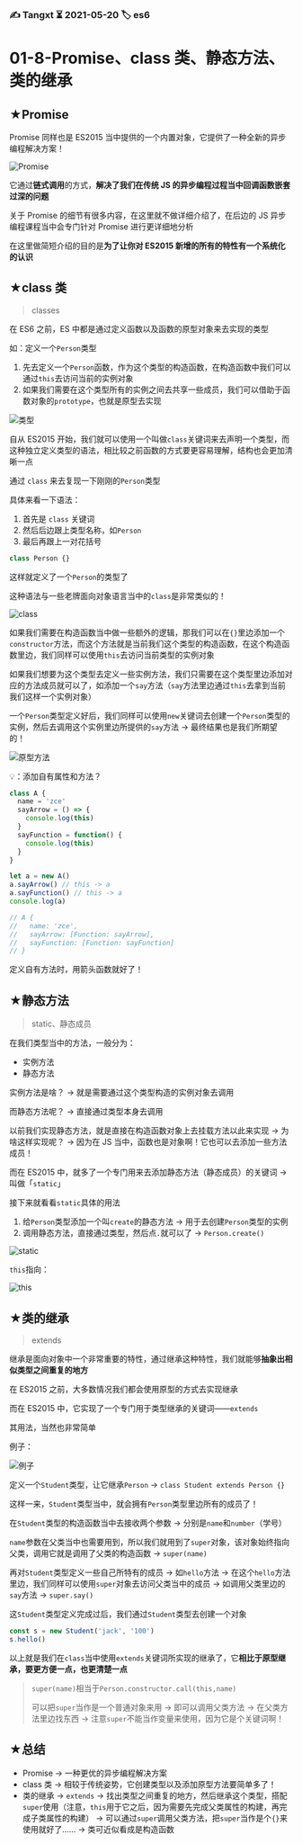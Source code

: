 ### ✍️ Tangxt ⏳ 2021-05-20 🏷️ es6

# 01-8-Promise、class 类、静态方法、类的继承

## ★Promise

Promise 同样也是 ES2015 当中提供的一个内置对象，它提供了一种全新的异步编程解决方案！

![Promise](assets/img/2021-05-20-11-28-21.png)

它通过**链式调用**的方式，**解决了我们在传统 JS 的异步编程过程当中回调函数嵌套过深的问题**

关于 Promise 的细节有很多内容，在这里就不做详细介绍了，在后边的 JS 异步编程课程当中会专门针对 Promise 进行更详细地分析

在这里做简短介绍的目的是**为了让你对 ES2015 新增的所有的特性有一个系统化的认识**

## ★class 类

> classes

在 ES6 之前，ES 中都是通过定义函数以及函数的原型对象来去实现的类型

如：定义一个`Person`类型

1. 先去定义一个`Person`函数，作为这个类型的构造函数，在构造函数中我们可以通过`this`去访问当前的实例对象
2. 如果我们需要在这个类型所有的实例之间去共享一些成员，我们可以借助于函数对象的`prototype`，也就是原型去实现

![类型](assets/img/2021-05-20-11-41-54.png)

自从 ES2015 开始，我们就可以使用一个叫做`class`关键词来去声明一个类型，而这种独立定义类型的语法，相比较之前函数的方式要更容易理解，结构也会更加清晰一点

通过 `class` 来去复现一下刚刚的`Person`类型 

具体来看一下语法：

1. 首先是 `class` 关键词
2. 然后后边跟上类型名称，如`Person`
3. 最后再跟上一对花括号

``` js
class Person {}
```

这样就定义了一个`Person`的类型了

这种语法与一些老牌面向对象语言当中的`class`是非常类似的！

![class](assets/img/2021-05-20-11-52-45.png)

如果我们需要在构造函数当中做一些额外的逻辑，那我们可以在`{}`里边添加一个`constructor`方法，而这个方法就是当前我们这个类型的构造函数，在这个构造函数里边，我们同样可以使用`this`去访问当前类型的实例对象

如果我们想要为这个类型去定义一些实例方法，我们只需要在这个类型里边添加对应的方法成员就可以了，如添加一个`say`方法（`say`方法里边通过`this`去拿到当前我们这样一个实例对象）

一个`Person`类型定义好后，我们同样可以使用`new`关键词去创建一个`Person`类型的实例，然后去调用这个实例里边所提供的`say`方法 -> 最终结果也是我们所期望的！

![原型方法](assets/img/2021-05-20-11-55-19.png)

💡：添加自有属性和方法？

``` js
class A {
  name = 'zce'
  sayArrow = () => {
    console.log(this)
  }
  sayFunction = function() {
    console.log(this)
  }
}

let a = new A()
a.sayArrow() // this -> a
a.sayFunction() // this -> a
console.log(a)

// A {
//   name: 'zce',
//   sayArrow: [Function: sayArrow],
//   sayFunction: [Function: sayFunction]
// }
```

定义自有方法时，用箭头函数就好了！

## ★静态方法

> static、静态成员

在我们类型当中的方法，一般分为：

- 实例方法
- 静态方法

实例方法是啥？ -> 就是需要通过这个类型构造的实例对象去调用

而静态方法呢？ -> 直接通过类型本身去调用

以前我们实现静态方法，就是直接在构造函数对象上去挂载方法以此来实现 -> 为啥这样实现呢？ -> 因为在 JS 当中，函数也是对象啊！它也可以去添加一些方法成员！

而在 ES2015 中，就多了一个专门用来去添加静态方法（静态成员）的关键词 -> 叫做「`static`」

接下来就看看`static`具体的用法

1. 给`Person`类型添加一个叫`create`的静态方法 -> 用于去创建`Person`类型的实例
2. 调用静态方法，直接通过类型，然后点`.`就可以了 -> `Person.create()`

![static](assets/img/2021-05-20-16-28-54.png)

`this`指向：

![this](assets/img/2021-05-20-16-31-11.png)

## ★类的继承

> extends

继承是面向对象中一个非常重要的特性，通过继承这种特性，我们就能够**抽象出相似类型之间重复的地方**

在 ES2015 之前，大多数情况我们都会使用原型的方式去实现继承

而在 ES2015 中，它实现了一个专门用于类型继承的关键词——`extends`

其用法，当然也非常简单

例子：

![例子](assets/img/2021-05-20-19-22-52.png)

定义一个`Student`类型，让它继承`Person` -> `class Student extends Person {}`

这样一来，`Student`类型当中，就会拥有`Person`类型里边所有的成员了！

在`Student`类型的构造函数当中去接收两个参数 -> 分别是`name`和`number`（学号）

`name`参数在父类当中也需要用到，所以我们就用到了`super`对象，该对象始终指向父类，调用它就是调用了父类的构造函数 -> `super(name)`

再对`Student`类型定义一些自己所特有的成员 -> 如`hello`方法 -> 在这个`hello`方法里边，我们同样可以使用`super`对象去访问父类当中的成员 -> 如调用父类里边的`say`方法 -> `super.say()`

这`Student`类型定义完成过后，我们通过`Student`类型去创建一个对象

``` js
const s = new Student('jack', '100')
s.hello()
```

以上就是我们在`class`当中使用`extends`关键词所实现的继承了，它**相比于原型继承，要更方便一点，也更清楚一点**

> `super(name)`相当于`Person.constructor.call(this,name)`
> 
> 可以把`super`当作是一个普通对象来用 -> 即可以调用父类方法 -> 在父类方法里边找东西 -> 注意`super`不能当作变量来使用，因为它是个关键词啊！

## ★总结

- Promise -> ⼀种更优的异步编程解决⽅案
- class 类 -> 相较于传统姿势，它创建类型以及添加原型方法要简单多了！
- 类的继承 -> `extends` -> 找出类型之间重复的地方，然后继承这个类型，搭配`super`使用（注意，`this`用于它之后，因为需要先完成父类属性的构建，再完成子类属性的构建） -> 可以通过`super`调用父类方法，把`super`当作是个`{}`来使用就好了…… -> 类可近似看成是构造函数

